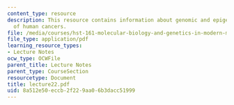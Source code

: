 ```yaml
---
content_type: resource
description: This resource contains information about genomic and epigenomic studies
  of human cancers.
file: /media/courses/hst-161-molecular-biology-and-genetics-in-modern-medicine-fall-2007/8a512e50eccb2f229aa06b3dacc51999_lecture22.pdf
file_type: application/pdf
learning_resource_types:
- Lecture Notes
ocw_type: OCWFile
parent_title: Lecture Notes
parent_type: CourseSection
resourcetype: Document
title: lecture22.pdf
uid: 8a512e50-eccb-2f22-9aa0-6b3dacc51999
---
```

